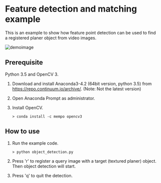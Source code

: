 # Feature detection and matching example

This is an example to show how feature point detection can be used to find a registered planer object from video images.

![demoimage](demoimage.png)

## Prerequisite

Python 3.5 and OpenCV 3.

1. Download and install Anaconda3-4.2 (64bit version, python 3.5) from https://repo.continuum.io/archive/. (Note: Not the latest version)
1. Open Anaconda Prompt as administrator.
1. Install OpenCV.
   
   ```
   > conda install -c mempo opencv3
   ```

## How to use

1. Run the example code.

   ```
   > python object_detection.py
   ```

1. Press 'r' to register a query image with a target (textured planer) object. Then object detection will start.
1. Press 'q' to quit the detection.


